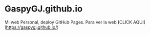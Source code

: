 ﻿# GaspyGJ.github.io
Mi web Personal, deploy GitHub Pages.
Para ver la web [CLICK AQUI] (https://gaspygj.github.io/)
